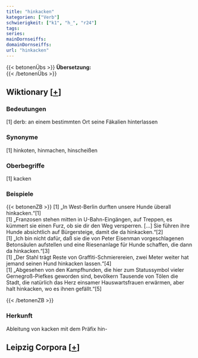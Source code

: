 ```yaml
---
title: "hinkacken"
kategorien: ["Verb"]
schwierigkeit: ["k1", "h_", "r24"]
tags:
series:
mainDornseiffs:
domainDornseiffs:
url: "hinkacken"
---
```


{{< betonenÜbs >}}
**Übersetzung:**  
{{< /betonenÜbs >}}

## Wiktionary [[+](https://de.wiktionary.org/wiki/hinkacken)]

### Bedeutungen
[1] derb: an einem bestimmten Ort seine Fäkalien hinterlassen  

### Synonyme
[1] hinkoten, hinmachen, hinscheißen  

### Oberbegriffe
[1] kacken  

### Beispiele
{{< betonenZB >}}
[1] „In West-Berlin durften unsere Hunde überall hinkacken.“[1]  
[1] „Franzosen stehen mitten in U-Bahn-Eingängen, auf Treppen, es kümmert sie einen Furz, ob sie dir den Weg versperren. […] Sie führen ihre Hunde absichtlich auf Bürgersteige, damit die da hinkacken.“[2]  
[1] „Ich bin nicht dafür, daß sie die von Peter Eisenman vorgeschlagenen Betonsäulen aufstellen und eine Riesenanlage für Hunde schaffen, die dann da hinkacken.“[3]  
[1] „Der Stahl trägt Reste von Graffiti-Schmierereien, zwei Meter weiter hat jemand seinen Hund hinkacken lassen.“[4]  
[1] „Abgesehen von den Kampfhunden, die hier zum Statussymbol vieler Gernegroß-Piefkes geworden sind, bevölkern Tausende von Tölen die Stadt, die natürlich das Herz einsamer Hauswartsfrauen erwärmen, aber halt hinkacken, wo es ihnen gefällt.“[5]  

{{< /betonenZB >}}
### Herkunft
Ableitung von kacken mit dem Präfix hin-  


## Leipzig Corpora [[+](https://corpora.uni-leipzig.de/en/res?word=hinkacken&corpusId=deu_newscrawl-public_2018)]

